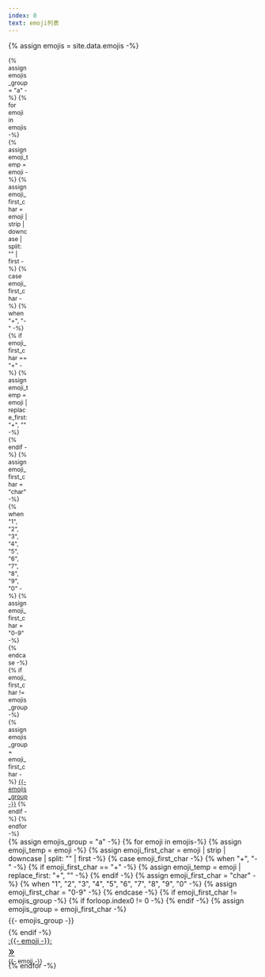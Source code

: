 ```yaml
---
index: 0
text: emoji列表
---
```

{% assign emojis = site.data.emojis -%}
<div id="articles-github-emoji" class="d-flex w-100 h-100 include-container-lazyload-img">
  <div id="github-emoji_group_scrollspy_navbar" class="h-100 bg-body" style="font-size:12px;">
    <nav class="nav nav-pills h-100 d-flex flex-column flex-nowrap border-end scrollbar scrollbar-blue overflow-y-auto" style="width:40px;">
    {% assign emojis_group = "a" -%}
    {% for emoji in emojis -%}
        {% assign emoji_temp = emoji -%}
        {% assign emoji_first_char = emoji | strip | downcase | split: "" | first -%}
        {% case emoji_first_char -%}
            {% when "+", "-" -%}
                {% if emoji_first_char == "+" -%}
                    {% assign emoji_temp = emoji | replace_first: "+", "" -%}
                {% endif -%}
                {% assign emoji_first_char = "char" -%}
            {% when "1", "2", "3", "4", "5", "6", "7", "8", "9", "0" -%}
                {% assign emoji_first_char = "0-9" -%}
        {% endcase -%}
        {% if emoji_first_char != emojis_group -%}
            {% assign emojis_group = emoji_first_char -%}
            <a class="nav-link text-center p-0" style="border-radius:2px;" href="#github-emoji_{{- emoji_temp -}}_{{- emojis_group -}}-group_scrollspy">{{- emojis_group -}}</a>
        {% endif -%}
    {% endfor -%}
    </nav>
  </div>
  <div class="h-100">
    <div data-bs-spy="scroll" data-bs-target="#github-emoji_group_scrollspy_navbar" data-bs-smooth-scroll="true" class="d-flex justify-content-evenly flex-wrap scrollbar scrollbar-blue h-100 overflow-y-auto" tabindex="0"> 
    <!-- 定义 emoji 组名的默认值 -->
    {% assign emojis_group = "a" -%}
    <!-- 遍历 每一个 表情包字符串 -->
    {% for emoji in emojis-%}
        <!-- 处理 emoji字符串 -->
        {% assign emoji_temp = emoji -%}
        {% assign emoji_first_char = emoji | strip | downcase | split: "" | first -%}
        {% case emoji_first_char -%}
            {% when "+", "-" -%}
                {% if emoji_first_char == "+" -%}
                    {% assign emoji_temp = emoji | replace_first: "+", "" -%}
                {% endif -%}
                {% assign emoji_first_char = "char" -%}
            {% when "1", "2", "3", "4", "5", "6", "7", "8", "9", "0" -%}
                {% assign emoji_first_char = "0-9" -%}
        {% endcase -%}
        <!-- 如果 当前 emoji字符串的第一个字符 和 当前组名不同(该组名 其实就是默认值或另一个不同与其他emoji字符串第一个字符) -->
        {% if emoji_first_char != emojis_group -%}
            <!-- 先判断 上一组是否结束，但如果当前的循环是第一个就不算，其他情况都符合，直接在下一个组开始之前将占位符添加到位 -->
            <!-- 每组占位符占位符 -->
            {% if forloop.index0 != 0 -%}
                <span class="d-block flex-grow-1" style="width:200px;max-width:430px;"></span>
                <span class="d-none d-md-block flex-grow-1" style="width:200px;max-width:430px;"></span>
                <span class="d-none d-lg-block flex-grow-1" style="width:200px;max-width:430px;"></span>
                <span class="d-none d-lg-block flex-grow-1" style="width:200px;max-width:430px;"></span>
                <span class="d-none d-xl-block flex-grow-1" style="width:200px;max-width:430px;"></span>
                <span class="d-none d-xxl-block flex-grow-1" style="width:200px;max-width:430px;"></span>
                <span class="d-none d-xxl-block flex-grow-1" style="width:200px;max-width:430px;"></span>
                <span class="d-none d-xxl-block flex-grow-1" style="width:200px;max-width:430px;"></span>
                <span class="d-none d-xxl-block flex-grow-1" style="width:200px;max-width:430px;"></span>
                <span class="d-none d-xxl-block flex-grow-1" style="width:200px;max-width:430px;"></span>
            {% endif -%}
            <!-- 当 得到新组名的时候，将组名存起来，以便下一个 emoji字符串第一个字符的 对比（即：方便上面的检查） -->
            {% assign emojis_group = emoji_first_char -%}
            <div class="w-100 bg-body-tertiary ms-2 border-bottom fs-5 fw-bold" style="height:30px;line-height:30px;font-weight:bloder;" id="github-emoji_{{- emoji_temp -}}_{{- emojis_group -}}-group_scrollspy">
                {{- emojis_group -}}
            </div>
        {% endif -%}
        <div class="card my-1 flex-grow-1" style="width:200px;max-width:430px;height:50px;max-height:60px;">
            <a class="row g-0 d-flex justify-content-between align-items-center text-decoration-none" style="height:30px;" data-bs-toggle="collapse" href="#github-emoji_{{- emoji_temp -}}-card-description_collapse" role="button" aria-expanded="false" aria-controls="github-emoji_{{- emoji_temp -}}-card-description_collapse">
                <div class="col-8 text-truncate p-0 ps-2">
                    :{{- emoji -}}:
                </div>
                <div class="col-4 p-0 pe-2 d-flex justify-content-end align-items-center" style="height:25px;">
                    <span style="font-size:22px;" aria-hidden="true">&raquo;</span>
                </div>
            </a>
            <div class="collapse px-1 align-middle text-truncate user-select-all border-bottom" style="height:20px;border-radius:3px;font-size:12px;" id="github-emoji_{{- emoji_temp -}}-card-description_collapse">
                {{- emoji -}}
            </div>
        </div>
    {% endfor -%}
    </div>
  </div>
</div>

